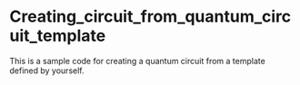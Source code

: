 # Creating_circuit_from_quantum_circuit_template
This is a sample code for creating a quantum circuit from a template defined by yourself.
